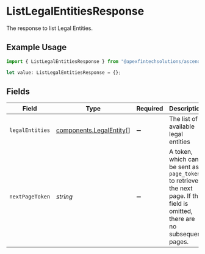 # ListLegalEntitiesResponse

The response to list Legal Entities.

## Example Usage

```typescript
import { ListLegalEntitiesResponse } from "@apexfintechsolutions/ascend-sdk/models/components";

let value: ListLegalEntitiesResponse = {};
```

## Fields

| Field                                                                                                                          | Type                                                                                                                           | Required                                                                                                                       | Description                                                                                                                    | Example                                                                                                                        |
| ------------------------------------------------------------------------------------------------------------------------------ | ------------------------------------------------------------------------------------------------------------------------------ | ------------------------------------------------------------------------------------------------------------------------------ | ------------------------------------------------------------------------------------------------------------------------------ | ------------------------------------------------------------------------------------------------------------------------------ |
| `legalEntities`                                                                                                                | [components.LegalEntity](../../models/components/legalentity.md)[]                                                             | :heavy_minus_sign:                                                                                                             | The list of available legal entities                                                                                           |                                                                                                                                |
| `nextPageToken`                                                                                                                | *string*                                                                                                                       | :heavy_minus_sign:                                                                                                             | A token, which can be sent as `page_token` to retrieve the next page. If this field is omitted, there are no subsequent pages. | AbTYnwAkMjIyZDNjYTAtZmVjZS00N2Q5LTgyMDctNzI3MDdkMjFiZ3hh                                                                       |